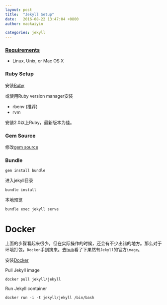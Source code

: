 ```yaml
---
layout: post
title:  "Jekyll Setup"
date:   2016-08-22 13:47:04 +0800
author: maokaiyin

categories: jekyll
---
```


### [Requirements](https://jekyllrb.com/docs/installation/)

* Linux, Unix, or Mac OS X

### Ruby Setup

安装[Ruby](https://www.ruby-lang.org/en/documentation/installation/)

或使用Ruby version manager安装

* rbenv (推荐)
* rvm

安装2.0以上Ruby，最新版本为佳。

### Gem Source
修改[gem source](https://ruby.taobao.org/)

### Bundle

	gem install bundle

进入jekyll目录

	bundle install

本地预览
	
	bundle exec jekyll serve


# Docker

上面的步骤看起来很少，但在实际操作的时候，还会有不少出错的地方。那么对于环境打包，`Docker`手到擒来。去[hub](hub.docker.com)看了下果然有`Jekyll`的官方`image`。

安装[Docker](https://www.docker.com/products/overview)

Pull Jekyll image

	docker pull jekyll/jekyll
	
Run Jekyll container

	docker run -i -t jekyll/jekyll /bin/bash
	
